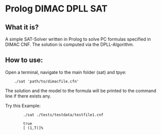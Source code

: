 # Prolog DIMAC DPLL SAT

## What it is?

A simple SAT-Solver written in Prolog to solve PC formulas
specified in DIMAC CNF. The solution is computed via the DPLL-Algorithm.


## How to use:
Open a terminal, navigate to the main folder (sat) and tpye:

```
	./sat 'path/to/dimacfile.cfn'
```
The solution and the model to the formula will be printed to the command line
if there exists any.

Try this Example:
```	
		./sat ./tests/testdata/testfile1.cnf
		
		true
		[ (1,T)]%
		
```
